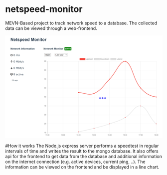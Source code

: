 # netspeed-monitor
MEVN-Based project to track network speed to a database. The collected data can be viewed through a web-frontend.

![Netspeed Monitor Preview](https://github.com/cspilker/netspeed-monitor/blob/master/image.png?raw=true)

#How it works
The Node.js express server performs a speedtest in regular intervals of time and writes the result to the mongo database. It also offers api for the frontend to get data from the database and additional information on the internet connection (e.g. active devices, current ping, ..). 
The information can be viewed on the frontend and be displayed in a line chart.

